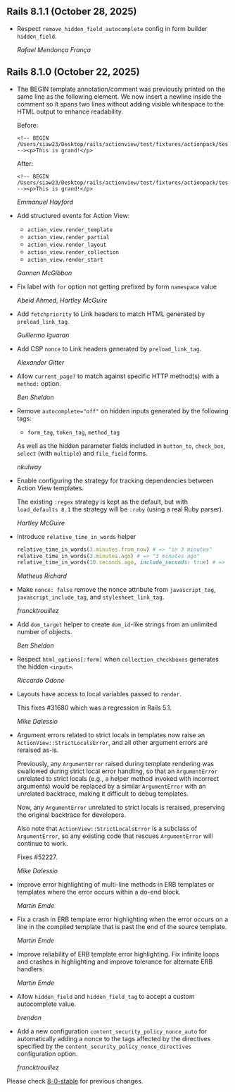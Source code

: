 ## Rails 8.1.1 (October 28, 2025) ##

*   Respect `remove_hidden_field_autocomplete` config in form builder `hidden_field`.

    *Rafael Mendonça França*


## Rails 8.1.0 (October 22, 2025) ##

*   The BEGIN template annotation/comment was previously printed on the same line as the following element. We now insert a newline inside the comment so it spans two lines without adding visible whitespace to the HTML output to enhance readability.

    Before:
    ```
    <!-- BEGIN /Users/siaw23/Desktop/rails/actionview/test/fixtures/actionpack/test/greeting.html.erb --><p>This is grand!</p>
    ```

    After:
    ```
    <!-- BEGIN /Users/siaw23/Desktop/rails/actionview/test/fixtures/actionpack/test/greeting.html.erb
    --><p>This is grand!</p>
    ```
    *Emmanuel Hayford*

*   Add structured events for Action View:
    - `action_view.render_template`
    - `action_view.render_partial`
    - `action_view.render_layout`
    - `action_view.render_collection`
    - `action_view.render_start`

    *Gannon McGibbon*

*   Fix label with `for` option not getting prefixed by form `namespace` value

    *Abeid Ahmed*, *Hartley McGuire*

*   Add `fetchpriority` to Link headers to match HTML generated by `preload_link_tag`.

    *Guillermo Iguaran*

*   Add CSP `nonce` to Link headers generated by `preload_link_tag`.

    *Alexander Gitter*

*   Allow `current_page?` to match against specific HTTP method(s) with a `method:` option.

    *Ben Sheldon*

*   Remove `autocomplete="off"` on hidden inputs generated by the following
    tags:

    * `form_tag`, `token_tag`, `method_tag`

    As well as the hidden parameter fields included in `button_to`,
    `check_box`, `select` (with `multiple`) and `file_field` forms.

    *nkulway*

*   Enable configuring the strategy for tracking dependencies between Action
    View templates.

    The existing `:regex` strategy is kept as the default, but with
    `load_defaults 8.1` the strategy will be `:ruby` (using a real Ruby parser).

    *Hartley McGuire*

*   Introduce `relative_time_in_words` helper

    ```ruby
    relative_time_in_words(3.minutes.from_now) # => "in 3 minutes"
    relative_time_in_words(3.minutes.ago) # => "3 minutes ago"
    relative_time_in_words(10.seconds.ago, include_seconds: true) # => "less than 10 seconds ago"
    ```

    *Matheus Richard*

*   Make `nonce: false` remove the nonce attribute from `javascript_tag`, `javascript_include_tag`, and `stylesheet_link_tag`.

    *francktrouillez*

*   Add `dom_target` helper to create `dom_id`-like strings from an unlimited
    number of objects.

    *Ben Sheldon*

*   Respect `html_options[:form]` when `collection_checkboxes` generates the
    hidden `<input>`.

    *Riccardo Odone*

*   Layouts have access to local variables passed to `render`.

    This fixes #31680 which was a regression in Rails 5.1.

    *Mike Dalessio*

*   Argument errors related to strict locals in templates now raise an
    `ActionView::StrictLocalsError`, and all other argument errors are reraised as-is.

    Previously, any `ArgumentError` raised during template rendering was swallowed during strict
    local error handling, so that an `ArgumentError` unrelated to strict locals (e.g., a helper
    method invoked with incorrect arguments) would be replaced by a similar `ArgumentError` with an
    unrelated backtrace, making it difficult to debug templates.

    Now, any `ArgumentError` unrelated to strict locals is reraised, preserving the original
    backtrace for developers.

    Also note that `ActionView::StrictLocalsError` is a subclass of `ArgumentError`, so any existing
    code that rescues `ArgumentError` will continue to work.

    Fixes #52227.

    *Mike Dalessio*

*   Improve error highlighting of multi-line methods in ERB templates or
    templates where the error occurs within a do-end block.

    *Martin Emde*

*   Fix a crash in ERB template error highlighting when the error occurs on a
    line in the compiled template that is past the end of the source template.

    *Martin Emde*

*   Improve reliability of ERB template error highlighting.
    Fix infinite loops and crashes in highlighting and
    improve tolerance for alternate ERB handlers.

    *Martin Emde*

*   Allow `hidden_field` and `hidden_field_tag` to accept a custom autocomplete value.

    *brendon*

*   Add a new configuration `content_security_policy_nonce_auto` for automatically adding a nonce to the tags affected by the directives specified by the `content_security_policy_nonce_directives` configuration option.

    *francktrouillez*

Please check [8-0-stable](https://github.com/rails/rails/blob/8-0-stable/actionview/CHANGELOG.md) for previous changes.
